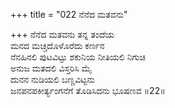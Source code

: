 +++
title = "022 ನೆನೆದ ಮತವನು"

+++
ನೆನೆದ ಮತವನು ತನ್ನ ತಂದೆಯ   
ಮನದ ಮಚ್ಚದೊಳೊರೆದು ಕರ್ಣನ   
ನೆನಹಿನಲಿ ಪುಟವಿಟ್ಟು  ಶಕುನಿಯ ನೀತಿಯಲಿ ನಿಗುಚಿ   
ಅನುಜ ಮತದಲಿ ವಿಸ್ತರಿಸಿ ಮೈ  
ದುನನ ನುಡಿಯಲಿ ಬಣ್ಣವಿಟ್ಟನು   
ಜನಪನಪಕೀರ್ತ್ಯಂಗನೆಗೆ ತೊಡಿಸಿದನು ಭೂಷಣವ   ॥22॥